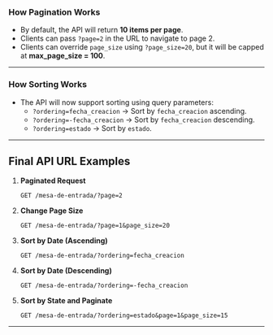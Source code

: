 ### **How Pagination Works**
- By default, the API will return **10 items per page**.
- Clients can pass `?page=2` in the URL to navigate to page 2.
- Clients can override `page_size` using `?page_size=20`, but it will be capped at **max_page_size = 100**.

---
### **How Sorting Works**
- The API will now support sorting using query parameters:
  - `?ordering=fecha_creacion` → Sort by `fecha_creacion` ascending.
  - `?ordering=-fecha_creacion` → Sort by `fecha_creacion` descending.
  - `?ordering=estado` → Sort by `estado`.

---

## **Final API URL Examples**
1. **Paginated Request**
   ```
   GET /mesa-de-entrada/?page=2
   ```

2. **Change Page Size**
   ```
   GET /mesa-de-entrada/?page=1&page_size=20
   ```

3. **Sort by Date (Ascending)**
   ```
   GET /mesa-de-entrada/?ordering=fecha_creacion
   ```

4. **Sort by Date (Descending)**
   ```
   GET /mesa-de-entrada/?ordering=-fecha_creacion
   ```

5. **Sort by State and Paginate**
   ```
   GET /mesa-de-entrada/?ordering=estado&page=1&page_size=15
   ```

---